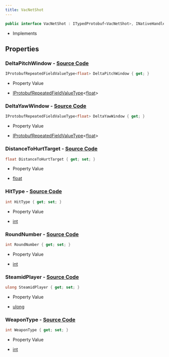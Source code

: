 ```yaml
---
title: VacNetShot
---
```


```csharp
public interface VacNetShot : ITypedProtobuf<VacNetShot>, INativeHandle
```

- Implements

## Properties

### **DeltaPitchWindow** - [Source Code](https://github.com/swiftly-solution/swiftlys2/blob/main/managed/src/SwiftlyS2.Generated/Protobufs/Interfaces/VacNetShot.cs#L31)

```csharp
IProtobufRepeatedFieldValueType<float> DeltaPitchWindow { get; }
```

- Property Value

- [IProtobufRepeatedFieldValueType](/docs/api/shared/netmessages/iprotobufrepeatedfieldvaluetype-1)<[float](https://learn.microsoft.com/dotnet/api/system.single)>

### **DeltaYawWindow** - [Source Code](https://github.com/swiftly-solution/swiftlys2/blob/main/managed/src/SwiftlyS2.Generated/Protobufs/Interfaces/VacNetShot.cs#L28)

```csharp
IProtobufRepeatedFieldValueType<float> DeltaYawWindow { get; }
```

- Property Value

- [IProtobufRepeatedFieldValueType](/docs/api/shared/netmessages/iprotobufrepeatedfieldvaluetype-1)<[float](https://learn.microsoft.com/dotnet/api/system.single)>

### **DistanceToHurtTarget** - [Source Code](https://github.com/swiftly-solution/swiftlys2/blob/main/managed/src/SwiftlyS2.Generated/Protobufs/Interfaces/VacNetShot.cs#L25)

```csharp
float DistanceToHurtTarget { get; set; }
```

- Property Value

- [float](https://learn.microsoft.com/dotnet/api/system.single)

### **HitType** - [Source Code](https://github.com/swiftly-solution/swiftlys2/blob/main/managed/src/SwiftlyS2.Generated/Protobufs/Interfaces/VacNetShot.cs#L19)

```csharp
int HitType { get; set; }
```

- Property Value

- [int](https://learn.microsoft.com/dotnet/api/system.int32)

### **RoundNumber** - [Source Code](https://github.com/swiftly-solution/swiftlys2/blob/main/managed/src/SwiftlyS2.Generated/Protobufs/Interfaces/VacNetShot.cs#L16)

```csharp
int RoundNumber { get; set; }
```

- Property Value

- [int](https://learn.microsoft.com/dotnet/api/system.int32)

### **SteamidPlayer** - [Source Code](https://github.com/swiftly-solution/swiftlys2/blob/main/managed/src/SwiftlyS2.Generated/Protobufs/Interfaces/VacNetShot.cs#L13)

```csharp
ulong SteamidPlayer { get; set; }
```

- Property Value

- [ulong](https://learn.microsoft.com/dotnet/api/system.uint64)

### **WeaponType** - [Source Code](https://github.com/swiftly-solution/swiftlys2/blob/main/managed/src/SwiftlyS2.Generated/Protobufs/Interfaces/VacNetShot.cs#L22)

```csharp
int WeaponType { get; set; }
```

- Property Value

- [int](https://learn.microsoft.com/dotnet/api/system.int32)

